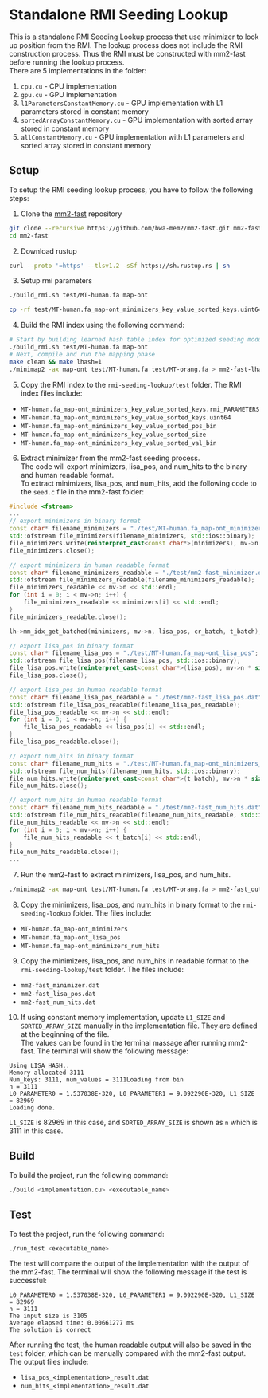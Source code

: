 # Standalone RMI Seeding Lookup
This is a standalone RMI Seeding Lookup process that use minimizer to look up position from the RMI. The lookup process does not include the RMI construction process. Thus the RMI must be constructed with mm2-fast before running the lookup process.  
There are 5 implementations in the folder:
1. `cpu.cu` - CPU implementation
2. `gpu.cu` - GPU implementation
3. `l1ParametersConstantMemory.cu` - GPU implementation with L1 parameters stored in constant memory
4. `sortedArrayConstantMemory.cu` - GPU implementation with sorted array stored in constant memory
5. `allConstantMemory.cu` - GPU implementation with L1 parameters and sorted array stored in constant memory

## Setup
To setup the RMI seeding lookup process, you have to follow the following steps:
1. Clone the [mm2-fast](https://github.com/bwa-mem2/mm2-fast) repository  
```bash
git clone --recursive https://github.com/bwa-mem2/mm2-fast.git mm2-fast
cd mm2-fast
```
2. Download rustup
```bash
curl --proto '=https' --tlsv1.2 -sSf https://sh.rustup.rs | sh
```
3. Setup rmi parameters
```bash
./build_rmi.sh test/MT-human.fa map-ont  

cp -rf test/MT-human.fa_map-ont_minimizers_key_value_sorted_keys.uint64 test/MT-human.fa_map-ont_minimizers_key_value_sorted_keys.rmi_PARAMETERS
```
4. Build the RMI index using the following command:  
```bash
# Start by building learned hash table index for optimized seeding module 
./build_rmi.sh test/MT-human.fa map-ont  
# Next, compile and run the mapping phase  
make clean && make lhash=1
./minimap2 -ax map-ont test/MT-human.fa test/MT-orang.fa > mm2-fast-lhash_output
```
5. Copy the RMI index to the `rmi-seeding-lookup/test` folder. The RMI index files include:
- `MT-human.fa_map-ont_minimizers_key_value_sorted_keys.rmi_PARAMETERS`
- `MT-human.fa_map-ont_minimizers_key_value_sorted_keys.uint64`
- `MT-human.fa_map-ont_minimizers_key_value_sorted_pos_bin`
- `MT-human.fa_map-ont_minimizers_key_value_sorted_size`
- `MT-human.fa_map-ont_minimizers_key_value_sorted_val_bin`

6. Extract minimizer from the mm2-fast seeding process.  
The code will export minimizers, lisa_pos, and num_hits to the binary and human readable format.  
To extract minimizers, lisa_pos, and num_hits, add the following code to the `seed.c` file in the mm2-fast folder:
```cpp
#include <fstream>
...
// export minimizers in binary format
const char* filename_minimizers = "./test/MT-human.fa_map-ont_minimizers";
std::ofstream file_minimizers(filename_minimizers, std::ios::binary);
file_minimizers.write(reinterpret_cast<const char*>(minimizers), mv->n * sizeof(int64_t));
file_minimizers.close();

// export minimizers in human readable format
const char* filename_minimizers_readable = "./test/mm2-fast_minimizer.dat";
std::ofstream file_minimizers_readable(filename_minimizers_readable);
file_minimizers_readable << mv->n << std::endl;
for (int i = 0; i < mv->n; i++) {
	file_minimizers_readable << minimizers[i] << std::endl;
}
file_minimizers_readable.close();

lh->mm_idx_get_batched(minimizers, mv->n, lisa_pos, cr_batch, t_batch);

// export lisa_pos in binary format
const char* filename_lisa_pos = "./test/MT-human.fa_map-ont_lisa_pos";
std::ofstream file_lisa_pos(filename_lisa_pos, std::ios::binary);
file_lisa_pos.write(reinterpret_cast<const char*>(lisa_pos), mv->n * sizeof(int64_t));
file_lisa_pos.close();

// export lisa_pos in human readable format
const char* filename_lisa_pos_readable = "./test/mm2-fast_lisa_pos.dat";
std::ofstream file_lisa_pos_readable(filename_lisa_pos_readable);
file_lisa_pos_readable << mv->n << std::endl;
for (int i = 0; i < mv->n; i++) {
	file_lisa_pos_readable << lisa_pos[i] << std::endl;
}
file_lisa_pos_readable.close();

// export num_hits in binary format
const char* filename_num_hits = "./test/MT-human.fa_map-ont_minimizers_num_hits";
std::ofstream file_num_hits(filename_num_hits, std::ios::binary);
file_num_hits.write(reinterpret_cast<const char*>(t_batch), mv->n * sizeof(int));
file_num_hits.close();

// export num_hits in human readable format
const char* filename_num_hits_readable = "./test/mm2-fast_num_hits.dat";
std::ofstream file_num_hits_readable(filename_num_hits_readable, std::ios::binary);
file_num_hits_readable << mv->n << std::endl;
for (int i = 0; i < mv->n; i++) {
	file_num_hits_readable << t_batch[i] << std::endl;
}
file_num_hits_readable.close();
...
```
7. Run the mm2-fast to extract minimizers, lisa_pos, and num_hits.  
```bash
./minimap2 -ax map-ont test/MT-human.fa test/MT-orang.fa > mm2-fast_output
```
8. Copy the minimizers, lisa_pos, and num_hits in binary format to the `rmi-seeding-lookup` folder. The files include:
- `MT-human.fa_map-ont_minimizers`
- `MT-human.fa_map-ont_lisa_pos`
- `MT-human.fa_map-ont_minimizers_num_hits`
9. Copy the minimizers, lisa_pos, and num_hits in readable format to the `rmi-seeding-lookup/test` folder. The files include:
- `mm2-fast_minimizer.dat`
- `mm2-fast_lisa_pos.dat`
- `mm2-fast_num_hits.dat`
10. If using constant memory implementation, update `L1_SIZE` and `SORTED_ARRAY_SIZE` manually in the implementation file. They are defined at the beginning of the file.  
The values can be found in the terminal massage after running mm2-fast. The terminal will show the following message:
```
Using LISA_HASH..
Memory allocated 3111 
Num_keys: 3111, num_values = 3111Loading from bin
n = 3111
L0_PARAMETER0 = 1.537038E-320, L0_PARAMETER1 = 9.092290E-320, L1_SIZE = 82969
Loading done.
```
`L1_SIZE` is 82969 in this case, and `SORTED_ARRAY_SIZE` is shown as `n` which is 3111 in this case.

## Build
To build the project, run the following command:
```bash
./build <implementation.cu> <executable_name>
```

## Test
To test the project, run the following command:
```bash
./run_test <executable_name>
```
The test will compare the output of the implementation with the output of the mm2-fast.
The terminal will show the following message if the test is successful:
```
L0_PARAMETER0 = 1.537038E-320, L0_PARAMETER1 = 9.092290E-320, L1_SIZE = 82969
n = 3111
The input size is 3105
Average elapsed time: 0.00661277 ms
The solution is correct
```
After running the test, the human readable output will also be saved in the `test` folder, which can be manually compared with the mm2-fast output.  
The output files include:
- `lisa_pos_<implementation>_result.dat`
- `num_hits_<implementation>_result.dat`